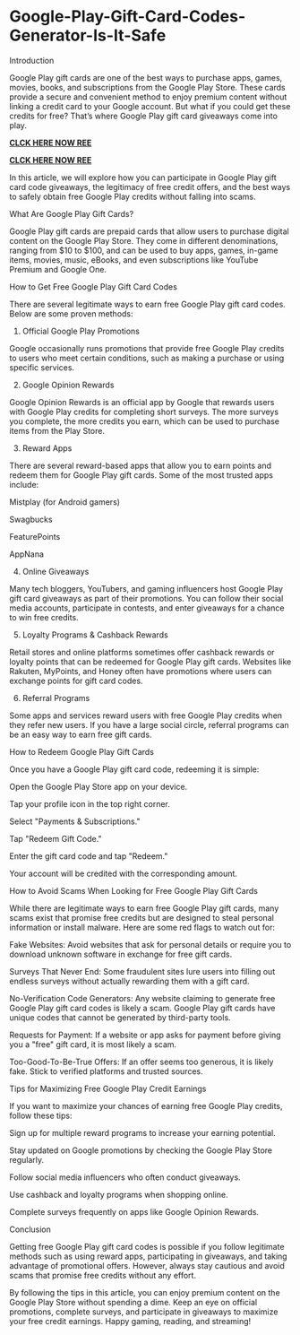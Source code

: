 # Google-Play-Gift-Card-Codes-Generator-Is-It-Safe
Introduction

Google Play gift cards are one of the best ways to purchase apps, games, movies, books, and subscriptions from the Google Play Store. These cards provide a secure and convenient method to enjoy premium content without linking a credit card to your Google account. But what if you could get these credits for free? That’s where Google Play gift card giveaways come into play.

**[CLCK HERE NOW REE](https://tinyurl.com/google-paly-2025)**

**[CLCK HERE NOW REE](https://tinyurl.com/google-paly-2025)**

In this article, we will explore how you can participate in Google Play gift card code giveaways, the legitimacy of free credit offers, and the best ways to safely obtain free Google Play credits without falling into scams.

What Are Google Play Gift Cards?

Google Play gift cards are prepaid cards that allow users to purchase digital content on the Google Play Store. They come in different denominations, ranging from $10 to $100, and can be used to buy apps, games, in-game items, movies, music, eBooks, and even subscriptions like YouTube Premium and Google One.

How to Get Free Google Play Gift Card Codes

There are several legitimate ways to earn free Google Play gift card codes. Below are some proven methods:

1. Official Google Play Promotions

Google occasionally runs promotions that provide free Google Play credits to users who meet certain conditions, such as making a purchase or using specific services.

2. Google Opinion Rewards

Google Opinion Rewards is an official app by Google that rewards users with Google Play credits for completing short surveys. The more surveys you complete, the more credits you earn, which can be used to purchase items from the Play Store.

3. Reward Apps

There are several reward-based apps that allow you to earn points and redeem them for Google Play gift cards. Some of the most trusted apps include:

Mistplay (for Android gamers)

Swagbucks

FeaturePoints

AppNana

4. Online Giveaways

Many tech bloggers, YouTubers, and gaming influencers host Google Play gift card giveaways as part of their promotions. You can follow their social media accounts, participate in contests, and enter giveaways for a chance to win free credits.

5. Loyalty Programs & Cashback Rewards

Retail stores and online platforms sometimes offer cashback rewards or loyalty points that can be redeemed for Google Play gift cards. Websites like Rakuten, MyPoints, and Honey often have promotions where users can exchange points for gift card codes.

6. Referral Programs

Some apps and services reward users with free Google Play credits when they refer new users. If you have a large social circle, referral programs can be an easy way to earn free gift cards.

How to Redeem Google Play Gift Cards

Once you have a Google Play gift card code, redeeming it is simple:

Open the Google Play Store app on your device.

Tap your profile icon in the top right corner.

Select "Payments & Subscriptions."

Tap "Redeem Gift Code."

Enter the gift card code and tap "Redeem."

Your account will be credited with the corresponding amount.

How to Avoid Scams When Looking for Free Google Play Gift Cards

While there are legitimate ways to earn free Google Play gift cards, many scams exist that promise free credits but are designed to steal personal information or install malware. Here are some red flags to watch out for:

Fake Websites: Avoid websites that ask for personal details or require you to download unknown software in exchange for free gift cards.

Surveys That Never End: Some fraudulent sites lure users into filling out endless surveys without actually rewarding them with a gift card.

No-Verification Code Generators: Any website claiming to generate free Google Play gift card codes is likely a scam. Google Play gift cards have unique codes that cannot be generated by third-party tools.

Requests for Payment: If a website or app asks for payment before giving you a "free" gift card, it is most likely a scam.

Too-Good-To-Be-True Offers: If an offer seems too generous, it is likely fake. Stick to verified platforms and trusted sources.

Tips for Maximizing Free Google Play Credit Earnings

If you want to maximize your chances of earning free Google Play credits, follow these tips:

Sign up for multiple reward programs to increase your earning potential.

Stay updated on Google promotions by checking the Google Play Store regularly.

Follow social media influencers who often conduct giveaways.

Use cashback and loyalty programs when shopping online.

Complete surveys frequently on apps like Google Opinion Rewards.

Conclusion

Getting free Google Play gift card codes is possible if you follow legitimate methods such as using reward apps, participating in giveaways, and taking advantage of promotional offers. However, always stay cautious and avoid scams that promise free credits without any effort.

By following the tips in this article, you can enjoy premium content on the Google Play Store without spending a dime. Keep an eye on official promotions, complete surveys, and participate in giveaways to maximize your free credit earnings. Happy gaming, reading, and streaming!
